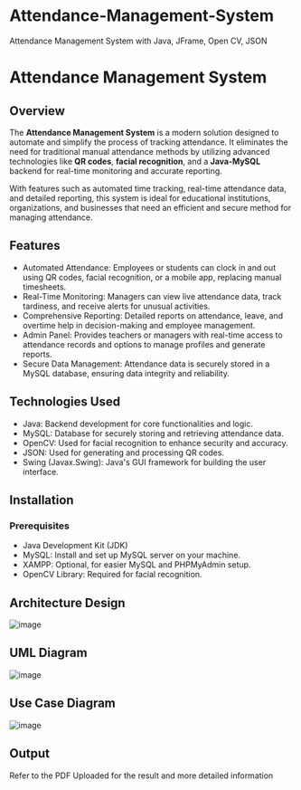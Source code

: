 # Attendance-Management-System
Attendance Management System with Java, JFrame, Open CV, JSON
# Attendance Management System

## Overview

The **Attendance Management System** is a modern solution designed to automate and simplify the process of tracking attendance. It eliminates the need for traditional manual attendance methods by utilizing advanced technologies like **QR codes**, **facial recognition**, and a **Java-MySQL** backend for real-time monitoring and accurate reporting.

With features such as automated time tracking, real-time attendance data, and detailed reporting, this system is ideal for educational institutions, organizations, and businesses that need an efficient and secure method for managing attendance.

## Features

- Automated Attendance: Employees or students can clock in and out using QR codes, facial recognition, or a mobile app, replacing manual timesheets.
- Real-Time Monitoring: Managers can view live attendance data, track tardiness, and receive alerts for unusual activities.
- Comprehensive Reporting: Detailed reports on attendance, leave, and overtime help in decision-making and employee management.
- Admin Panel: Provides teachers or managers with real-time access to attendance records and options to manage profiles and generate reports.
- Secure Data Management: Attendance data is securely stored in a MySQL database, ensuring data integrity and reliability.

## Technologies Used

- Java: Backend development for core functionalities and logic.
- MySQL: Database for securely storing and retrieving attendance data.
- OpenCV: Used for facial recognition to enhance security and accuracy.
- JSON: Used for generating and processing QR codes.
- Swing (Javax.Swing): Java's GUI framework for building the user interface.

## Installation

### Prerequisites
- Java Development Kit (JDK)
- MySQL: Install and set up MySQL server on your machine.
- XAMPP: Optional, for easier MySQL and PHPMyAdmin setup.
- OpenCV Library: Required for facial recognition.

## Architecture Design ##
![image](https://github.com/user-attachments/assets/5e9f40e5-d14a-4c4c-8d71-b5bf375db24a)


## UML Diagram ##
![image](https://github.com/user-attachments/assets/62caf66e-c8ac-41c5-811c-c3aae9b8ebc5)

## Use Case Diagram ##
![image](https://github.com/user-attachments/assets/8925235d-68bb-486c-8956-7d29a98f76af)

## Output ##
Refer to the PDF Uploaded for the result and more detailed information
